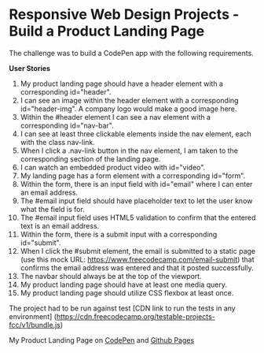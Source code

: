 # Responsive Web Design Projects - Build a Product Landing Page

The challenge was to build a CodePen app with the following requirements.

**User Stories**
1. My product landing page should have a header element with a corresponding id="header".
2. I can see an image within the header element with a corresponding id="header-img". A company logo would make a good image here.
3. Within the #header element I can see a nav element with a corresponding id="nav-bar".
4. I can see at least three clickable elements inside the nav element, each with the class nav-link.
5. When I click a .nav-link button in the nav element, I am taken to the corresponding section of the landing page.
6. I can watch an embedded product video with id="video".
7. My landing page has a form element with a corresponding id="form".
8. Within the form, there is an input field with id="email" where I can enter an email address.
9. The #email input field should have placeholder text to let the user know what the field is for.
10. The #email input field uses HTML5 validation to confirm that the entered text is an email address.
11. Within the form, there is a submit input with a corresponding id="submit".
12. When I click the #submit element, the email is submitted to a static page (use this mock URL: https://www.freecodecamp.com/email-submit) that confirms the email address was entered and that it posted successfully.
13. The navbar should always be at the top of the viewport.
14. My product landing page should have at least one media query.
15. My product landing page should utilize CSS flexbox at least once.

The project had to be run against test [CDN link to run the tests in any environment] (https://cdn.freecodecamp.org/testable-projects-fcc/v1/bundle.js)

My Product Landing Page on [CodePen](https://codepen.io/ssrome/full/WYNYXj) and [Github Pages](https://ssrome.github.io/fcc_product_landing_page/)
